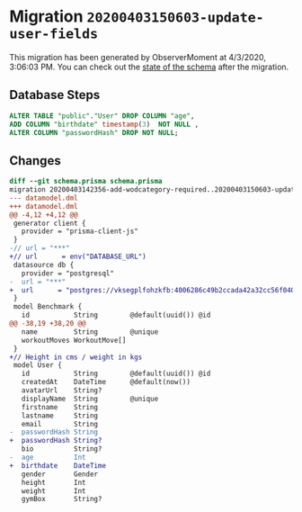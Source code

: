 # Migration `20200403150603-update-user-fields`

This migration has been generated by ObserverMoment at 4/3/2020, 3:06:03 PM.
You can check out the [state of the schema](./schema.prisma) after the migration.

## Database Steps

```sql
ALTER TABLE "public"."User" DROP COLUMN "age",
ADD COLUMN "birthdate" timestamp(3)  NOT NULL ,
ALTER COLUMN "passwordHash" DROP NOT NULL;
```

## Changes

```diff
diff --git schema.prisma schema.prisma
migration 20200403142356-add-wodcategory-required..20200403150603-update-user-fields
--- datamodel.dml
+++ datamodel.dml
@@ -4,12 +4,12 @@
 generator client {
   provider = "prisma-client-js"
 }
-// url = "***"
+// url      = env("DATABASE_URL")
 datasource db {
   provider = "postgresql"
-  url = "***"
+  url      = "postgres://vksegplfohzkfb:4006286c49b2ccada42a32cc56f0405ae370152bd9e594d3f38b5d1f34cebadb@ec2-79-125-26-232.eu-west-1.compute.amazonaws.com:5432/dfj0e91erhbqs1"
 }
 model Benchmark {
   id           String        @default(uuid()) @id
@@ -38,19 +38,20 @@
   name         String        @unique
   workoutMoves WorkoutMove[]
 }
+// Height in cms / weight in kgs
 model User {
   id           String        @default(uuid()) @id
   createdAt    DateTime      @default(now())
   avatarUrl    String?
   displayName  String        @unique
   firstname    String
   lastname     String
   email        String
-  passwordHash String
+  passwordHash String?
   bio          String?
-  age          Int
+  birthdate    DateTime
   gender       Gender
   height       Int
   weight       Int
   gymBox       String?
```


